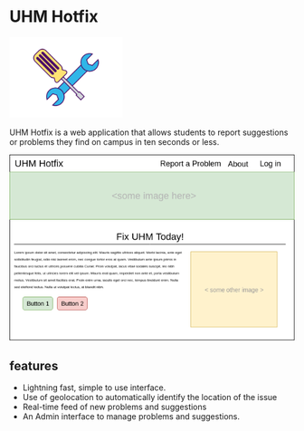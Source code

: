 # UHM Hotfix
<img src="assets/logo.png" alt="logo" width="200"/>


UHM Hotfix is a web application that allows students to report suggestions or problems they find on campus in ten seconds or less. 

![init-mockup](assets/uhm_hf_home.png)

## features

<ul>
 <li> Lightning fast, simple to use interface.</li>
 <li> Use of geolocation to automatically identify the location of the issue</li>
 <li> Real-time feed of new  problems and suggestions</li>
 <li> An Admin interface to manage problems and suggestions.
</ul>

